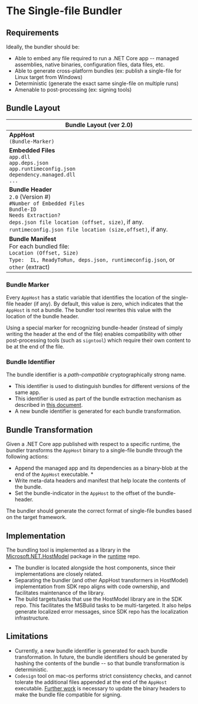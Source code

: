 # The Single-file Bundler

## Requirements

Ideally, the bundler should be:

* Able to embed any file required to run a .NET Core app -- managed assemblies, native binaries, configuration files, data files, etc.
* Able to generate cross-platform bundles (ex: publish a single-file for Linux target from Windows)
* Deterministic (generate the exact same single-file on multiple runs)
* Amenable to post-processing (ex: signing tools)

## Bundle Layout

| Bundle Layout (ver 2.0) |
| ------------------------------------------------------------ |
| **AppHost**<br />`(Bundle-Marker)`                               |
| **Embedded Files**<br />`app.dll` <br />`app.deps.json`<br />`app.runtimeconfig.json`<br />`dependency.managed.dll`<br />`...`<br /> |
| **Bundle Header** <br />`2.0` (Version #)<br /> `#Number of Embedded Files`<br />`Bundle-ID` <br />`Needs Extraction?`<br />`deps.json file location (offset, size)`, if any.<br />`runtimeconfig.json file location (size,offset)`, if any. |
| **Bundle Manifest**<br />For each bundled file:<br />   `Location (Offset, Size)`<br />   `Type:  IL, ReadyToRun, deps.json, runtimeconfig.json`, or `other` (extract) |

### Bundle Marker

Every `AppHost` has a static variable that identifies the location of the single-file header (if any).  By default, this value is zero, which indicates that the `AppHost` is not a bundle. The bundler tool rewrites this value with the location of the bundle header. 

Using a special marker for recognizing bundle-header (instead of simply writing the header at the end of the file) enables compatibility with other post-processing tools (such as `signtool`) which require their own content to be at the end of the file.

### Bundle Identifier

The bundle identifier is a *path-compatible* cryptographically strong name. 

* This identifier is used to distinguish bundles for different versions of the same app.
* This identifier is used as part of the bundle extraction mechanism as described in [this document](extract.md).
* A new bundle identifier is generated for each bundle transformation.  

## Bundle Transformation

Given a .NET Core app published with respect to a specific runtime, the bundler transforms the `AppHost` binary to a single-file bundle through the following actions:

* Append the managed app and its dependencies as a binary-blob at the end of the `AppHost` executable. 
  * 
* Write meta-data headers and manifest that help locate the contents of the bundle.
* Set the bundle-indicator in the `AppHost` to the offset of the bundle-header.

The bundler should generate the correct format of single-file bundles based on the target framework.

## Implementation

The bundling tool is implemented as a library in the [Microsoft.NET.HostModel](https://www.nuget.org/packages/Microsoft.NET.HostModel/) package in the [runtime](https://github.com/dotnet/runtime) repo. 

* The bundler is located alongside the host components, since their implementations are closely related.
* Separating the bundler (and other AppHost transformers in HostModel) implementation from SDK repo aligns with code ownership, and facilitates maintenance of the library. 
* The build targets/tasks that use the HostModel library are in the SDK repo. This facilitates the MSBuild tasks to be multi-targeted. It also helps generate localized error messages, since SDK repo has the localization infrastructure. 

## Limitations

* Currently, a new bundle identifier is generated for each bundle transformation.  In future, the bundle identifiers should be generated by hashing the contents of the bundle -- so that bundle transformation is deterministic.
*  `Codesign` tool on mac-os performs strict consistency checks, and cannot tolerate the additional files appended at the end of the `AppHost` executable. [Further work](https://github.com/dotnet/core-setup/issues/7065) is necessary to update the binary headers to make the bundle file compatible for signing. 

